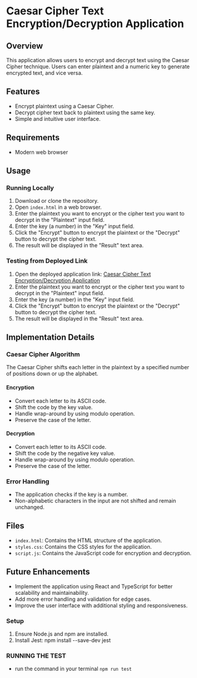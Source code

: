 # Caesar Cipher Text Encryption/Decryption Application

## Overview

This application allows users to encrypt and decrypt text using the Caesar Cipher technique. Users can enter plaintext and a numeric key to generate encrypted text, and vice versa.

## Features

- Encrypt plaintext using a Caesar Cipher.
- Decrypt cipher text back to plaintext using the same key.
- Simple and intuitive user interface.

## Requirements

- Modern web browser

## Usage

### Running Locally

1. Download or clone the repository.
2. Open `index.html` in a web browser.
3. Enter the plaintext you want to encrypt or the cipher text you want to decrypt in the "Plaintext" input field.
4. Enter the key (a number) in the "Key" input field.
5. Click the "Encrypt" button to encrypt the plaintext or the "Decrypt" button to decrypt the cipher text.
6. The result will be displayed in the "Result" text area.

### Testing from Deployed Link

1. Open the deployed application link: [Caesar Cipher Text Encryption/Decryption Application]([#](https://caesar-cipher-text-encryption-decryption.onrender.com))
2. Enter the plaintext you want to encrypt or the cipher text you want to decrypt in the "Plaintext" input field.
3. Enter the key (a number) in the "Key" input field.
4. Click the "Encrypt" button to encrypt the plaintext or the "Decrypt" button to decrypt the cipher text.
5. The result will be displayed in the "Result" text area.

## Implementation Details

### Caesar Cipher Algorithm

The Caesar Cipher shifts each letter in the plaintext by a specified number of positions down or up the alphabet.

#### Encryption

- Convert each letter to its ASCII code.
- Shift the code by the key value.
- Handle wrap-around by using modulo operation.
- Preserve the case of the letter.

#### Decryption

- Convert each letter to its ASCII code.
- Shift the code by the negative key value.
- Handle wrap-around by using modulo operation.
- Preserve the case of the letter.

### Error Handling

- The application checks if the key is a number.
- Non-alphabetic characters in the input are not shifted and remain unchanged.

## Files

- `index.html`: Contains the HTML structure of the application.
- `styles.css`: Contains the CSS styles for the application.
- `script.js`: Contains the JavaScript code for encryption and decryption.

## Future Enhancements

- Implement the application using React and TypeScript for better scalability and maintainability.
- Add more error handling and validation for edge cases.
- Improve the user interface with additional styling and responsiveness.

### Setup

1. Ensure Node.js and npm are installed.
2. Install Jest:
   npm install --save-dev jest

### RUNNING THE TEST

- run the command in your terminal `npm run test`
